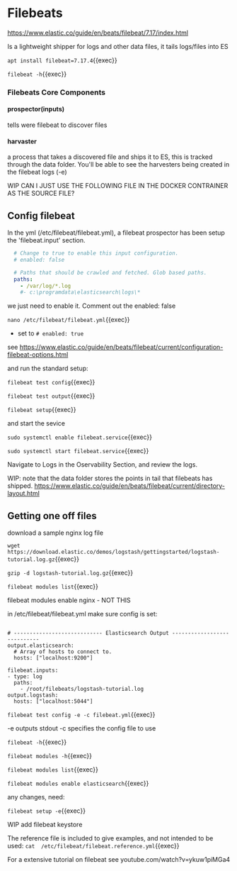 # Filebeats

https://www.elastic.co/guide/en/beats/filebeat/7.17/index.html

Is a lightweight shipper for logs and other data files, it tails logs/files into ES

`apt install filebeat=7.17.4`{{exec}}

`filebeat -h`{{exec}}

### Filebeats Core Components

#### prospector(inputs)

tells were filebeat to discover files


#### harvaster

a process that takes a discovered file and ships it to ES, this is tracked through the data folder. You'll be able to see the harvesters being created in the filebeat logs (-e)

WIP CAN I JUST USE THE FOLLOWING FILE IN THE DOCKER CONTRAINER AS THE SOURCE 
FILE?

## Config filebeat

In the yml (/etc/filebeat/filebeat.yml), a filebeat prospector has been setup the 'filebeat.input' section.

```yaml
  # Change to true to enable this input configuration.
  # enabled: false

  # Paths that should be crawled and fetched. Glob based paths.
  paths:
    - /var/log/*.log
    #- c:\programdata\elasticsearch\logs\*
```

we just need to enable it. Comment out the enabled: false 

`nano /etc/filebeat/filebeat.yml`{{exec}}

- set to  `# enabled: true`

see https://www.elastic.co/guide/en/beats/filebeat/current/configuration-filebeat-options.html 


and run the standard setup:

`filebeat test config`{{exec}}

`filebeat test output`{{exec}}

`filebeat setup`{{exec}}

and start the sevice

`sudo systemctl enable filebeat.service`{{exec}}

`sudo systemctl start filebeat.service`{{exec}}

Navigate to Logs in the Oservability Section, and review the logs.


WIP: note that the data folder stores the points in tail that filebeats has shipped.
https://www.elastic.co/guide/en/beats/filebeat/current/directory-layout.html




## Getting one off files

download a sample nginx log file

`wget https://download.elastic.co/demos/logstash/gettingstarted/logstash-tutorial.log.gz`{{exec}}

`gzip -d logstash-tutorial.log.gz`{{exec}}


`filebeat modules list`{{exec}}

filebeat modules enable nginx  - NOT THIS

in /etc/filebeat/filebeat.yml  make sure config is set:

```

# ---------------------------- Elasticsearch Output ----------------------------
output.elasticsearch:
  # Array of hosts to connect to.
  hosts: ["localhost:9200"]

filebeat.inputs:
- type: log
  paths:
    - /root/filebeats/logstash-tutorial.log 
output.logstash:
  hosts: ["localhost:5044"]
```

`filebeat test config -e -c filebeat.yml`{{exec}}

-e outputs stdout
-c specifies the config file to use


`filebeat -h`{{exec}}


`filebeat modules -h`{{exec}}

`filebeat modules list`{{exec}}

`filebeat modules enable elasticsearch`{{exec}}

any changes, need:

`filebeat setup -e`{{exec}}

WIP add filebeat keystore

The reference file is included to give examples, and not intended to be used:
`cat  /etc/filebeat/filebeat.reference.yml`{{exec}}


For a extensive tutorial on filebeat see
youtube.com/watch?v=ykuw1piMGa4




